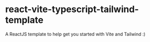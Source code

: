 # react-vite-typescript-tailwind-template
A ReactJS template to help get you started with Vite and Tailwind :)
